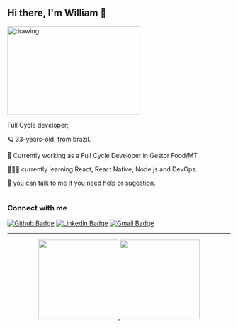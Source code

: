 ## Hi there, I'm William 👋


<img src="https://user-images.githubusercontent.com/52502727/89461429-f57dee00-d739-11ea-9b7f-2b85703279f3.png" alt="drawing" width="300" height=200/>

Full Cycle developer;

🪐 33-years-old; from brazil.

🦾 Currently working as a Full Cycle Developer in Gestor Food/MT

👩🏻‍💻 currently learning React, React Native, Node.js and DevOps.

💬 you can talk to me if you need help or sugestion.


---


### Connect with me
[![Github Badge](https://img.shields.io/badge/-Github-000?logo=Github&logoColor=white&link=https://github.com/williamrlbrito)](https://github.com/williamrlbrito)
[![Linkedin Badge](https://img.shields.io/badge/-LinkedIn-blue?logo=Linkedin&logoColor=white&link=https://www.linkedin.com/in/williamrlbrito/)](https://www.linkedin.com/in/williamrlbrito/)
[![Gmail Badge](https://img.shields.io/badge/-Gmail-c14438?logo=Gmail&logoColor=white&link=mailto:williamrldb@gmail.com)](mailto:williamrldb@gmail.com)


---

<div align="center">
  <a href="https://github.com/williamrlbrito">
  <img height="180em" src="https://github-readme-stats.vercel.app/api?username=williamrlbrito&show_icons=true&include_all_commits=true&count_private=true"/>
  <img height="180em" src="https://github-readme-stats.vercel.app/api/top-langs/?username=williamrlbrito&layout=compact&langs_count=7&theme=dracula"/>
</div>
